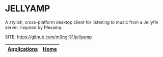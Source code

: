 # JELLYAMP
 
 A stylish, cross-platform desktop client for listening to music 
 from a Jellyfin server. Inspired by Plexamp.
 
 SITE: https://github.com/m0ngr31/jellyamp

 | [Applications](https://portable-linux-apps.github.io/apps.html) | [Home](https://portable-linux-apps.github.io)
 | --- | --- |
